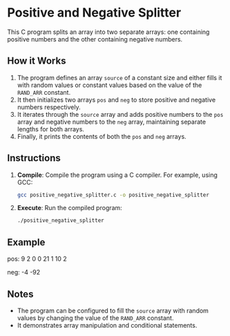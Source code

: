 # Positive and Negative Splitter

This C program splits an array into two separate arrays: one containing positive numbers and the other containing negative numbers.

## How it Works

1. The program defines an array `source` of a constant size and either fills it with random values or constant values based on the value of the `RAND_ARR` constant.
2. It then initializes two arrays `pos` and `neg` to store positive and negative numbers respectively.
3. It iterates through the `source` array and adds positive numbers to the `pos` array and negative numbers to the `neg` array, maintaining separate lengths for both arrays.
4. Finally, it prints the contents of both the `pos` and `neg` arrays.

## Instructions

1. **Compile**: Compile the program using a C compiler. For example, using GCC:
    ```bash
    gcc positive_negative_splitter.c -o positive_negative_splitter
    ```

2. **Execute**: Run the compiled program:
    ```bash
    ./positive_negative_splitter
    ```

## Example

pos: 9 2 0 0 21 1 10 2

neg: -4 -92


## Notes

- The program can be configured to fill the `source` array with random values by changing the value of the `RAND_ARR` constant.
- It demonstrates array manipulation and conditional statements.
